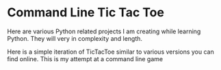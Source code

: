 # Command Line Tic Tac Toe 
Here are various Python related projects I am creating while learning Python. They will very in complexity and length.

Here is a simple iteration of TicTacToe similar to various versions you can find online. This is my attempt at a command line game
